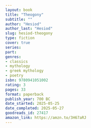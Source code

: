```yaml
---
layout: book
title: "Theogony"
subtitle: ""
author: "Hesiod"
author_last: "Hesiod"
slug: hesiod-theogony
type: fiction
cover: true
series: 
part: 
genres:
- classics
- mythology
- greek mythology
- poetry
isbn: 9780941051002
rating: 3
pages: 33
format: paperback
publish_year: 700 BC
date_started: 2025-05-25
date_completed: 2025-05-27
goodreads_id: 27417
amazon_link: https://amzn.to/3H67aRJ
---
```

